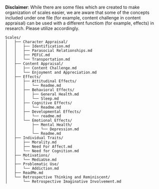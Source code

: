 

**Disclaimer**: While there are some files which are created to make organization of scales easier, we are aware that some of the concepts included under one file (for example, content challenge in content appraisal) can be used with a different functiom (for example, effects) in research. Please utilize accordingly.

```
Scales/
│   ├── Character Appraisal/
│   │   ├── Identification.md
│   │   ├── Parasocial Relationships.md
│   │   ├── PEFiC.md
│   │   └── Transportation.md
│   ├── Content Appraisal/
│   │   ├── Content Challenge.md
│   │   └── Enjoyment and Appreciation.md
│   ├── Effects/
│   │   ├── Attitudinal Effects/
│   │   │   └── Readme.md
│   │   ├── Behavioral Effects/
│   │   │   ├── General Health.md
│   │   │   └── Sleep.md
│   │   ├── Cognitive Effects/
│   │   │   └── Readme.md
│   │   ├── Developmental Effects/
│   │   │   └── readme.md
│   │   └── Emotional Effects/
│   │       ├── Mental Health/
│   │       │   └── Depression.md
│   │       └── Readme.md
│   ├── Individual Traits/
│   │   ├── Morality.md
│   │   ├── Need For Affect.md
│   │   └── Need for Cognition.md
│   ├── Motivations/
│   │   └── MediaUse.md
│   ├── Problematic Use/
│   │   └── Addiction.md
│   ├── ReadMe.md
│   └── Retrospective Thinking and Reminiscent/
│       └── Retrospective Imaginative Involvement.md
```
